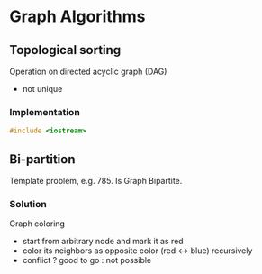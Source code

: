 # Graph Algorithms

## Topological sorting

Operation on directed acyclic graph (DAG)

- not unique

### Implementation

```c
#include <iostream>
```

## Bi-partition

Template problem, e.g. 785. Is Graph Bipartite.

### Solution

Graph coloring

- start from arbitrary node and mark it as red
- color its neighbors as opposite color (red <-> blue) recursively
- conflict ? good to go : not possible

